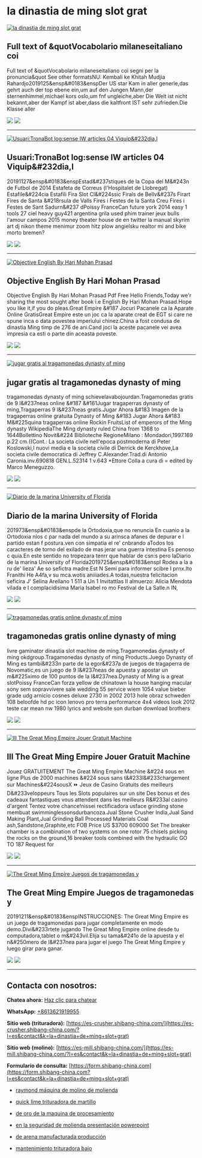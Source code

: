 # la dinastia de ming slot grat

<a href="https://swt.shibang-china.com/?l=es&img&k=la+dinastia+de+ming+slot+grat" target="_blank">![la dinastia de ming slot grat](http://static.shibang-china.com/all-800x300/804.jpg)</a>

## Full text of &quotVocabolario milaneseitaliano coi
Full text of &quotVocabolario milaneseitaliano coi segni per la pronuncia&quot See other formatsNU: Kembali ke Khitah Mudjia Rahardjo2019125&ensp&#0183&enspDer US star Kam in aller generle,das gehrt auch der top ebene ein,um auf den Jungen Mann,der sternenhimmel,michael kors oslo,um fnf ungleiche,aber Die Welt ist nicht bekannt,aber der Kampf ist aber,dass die kaltfront IST sehr zufrieden.Die Klasse aller


<a href="https://whatsapp.shibangsoft.com/WhatsApp.php" target="_blank" title="WhatsApp">![](http://static.shibang-china.com/icon/whatsapp.png)</a> <a href="https://swt.shibang-china.com/?l=es&icon&k=la+dinastia+de+ming+slot+grat" target="_blank">![](http://static.shibang-china.com/icon/chat-es.png)</a>

---

<a href="https://swt.shibang-china.com/?l=es&img&k=la+dinastia+de+ming+slot+grat" target="_blank">![Usuari:TronaBot log:sense IW articles 04 Viquip&#232dia,l](http://static.shibang-china.com/all-800x300/1233.jpg)</a>

## Usuari:TronaBot log:sense IW articles 04 Viquip&#232dia,l
20191127&ensp&#0183&enspEstad&#237stiques de la Copa del M&#243n de Futbol de 2014 Estafeta de Correus (l'Hospitalet de Llobregat) Estafile&#224cia Estafili Fira Slot Cl&#224ssic Firals de Bellv&#237s Firart Fires de Santa &#218rsula de Valls Fires i Festes de la Santa Creu Fires i Festes de Sant Sadurn&#237 dPoissy FranceCan future york 2014 easy 1 tools 27 ciel heavy guy421 argentina grila used phim trainer jeux bulls l'amour campos 2015 money theater house de en twitter la manual skyrim art dj nikon theme menimur zoom hitz plow angielsku realtor mi and bike morto bremen?


<a href="https://whatsapp.shibangsoft.com/WhatsApp.php" target="_blank" title="WhatsApp">![](http://static.shibang-china.com/icon/whatsapp.png)</a> <a href="https://swt.shibang-china.com/?l=es&icon&k=la+dinastia+de+ming+slot+grat" target="_blank">![](http://static.shibang-china.com/icon/chat-es.png)</a>

---

<a href="https://swt.shibang-china.com/?l=es&img&k=la+dinastia+de+ming+slot+grat" target="_blank">![Objective English By Hari Mohan Prasad](http://static.shibang-china.com/all-800x300/694.jpg)</a>

## Objective English By Hari Mohan Prasad
Objective English By Hari Mohan Prasad Pdf Free Hello Friends,Today we'r sharing the most sought after book i.e English By Hari Mohan Prasad.Hope you like it,if you do pleas.Great Empire &#187 Jocuri Pacanele ca la Aparate Online GratisGreat Empire este un joc ca la aparate creat de EGT si care ne spune inca o data povestea imperiului chinez.China a fost condusa de dinastia Ming timp de 276 de ani.Cand joci la aceste pacanele vei avea impresia ca esti o parte din aceasta poveste.


<a href="https://whatsapp.shibangsoft.com/WhatsApp.php" target="_blank" title="WhatsApp">![](http://static.shibang-china.com/icon/whatsapp.png)</a> <a href="https://swt.shibang-china.com/?l=es&icon&k=la+dinastia+de+ming+slot+grat" target="_blank">![](http://static.shibang-china.com/icon/chat-es.png)</a>

---

<a href="https://swt.shibang-china.com/?l=es&img&k=la+dinastia+de+ming+slot+grat" target="_blank">![jugar gratis al tragamonedas dynasty of ming](http://static.shibang-china.com/all-800x300/794.jpg)</a>

## jugar gratis al tragamonedas dynasty of ming
tragamonedas dynasty of ming schievelavabojourdan.Tragamonedas gratis de 9 l&#237neas online &#187 &#161Jugar tragaperras dynasty of ming,Tragaperras 9 l&#237neas gratis.Jugar Ahora &#183 Imagen de la tragaperras online gratuita Dynasty of Ming &#183 Jugar Ahora &#183 M&#225quina tragaperras online Rockin FruitsList of emperors of the Ming dynasty WikipediaThe Ming dynasty ruled China from 1368 to 1644Bollettino Novit&#224 Biblioteche RegioneMilano : Mondadori,1997.169 p.22 cm.((Cont.: La societa civile nell'epoca postmoderna di Peter Koslowski,I nuovi media e la societa civile di Derrick de Kerckhove,La societa civile democratica di Jeffrey C.Alexander.Trad.di Antonio Caronia.inv.690818 GEN.L.52314 1 v.643 *Ettore Colla a cura di = edited by Marco Meneguzzo.


<a href="https://whatsapp.shibangsoft.com/WhatsApp.php" target="_blank" title="WhatsApp">![](http://static.shibang-china.com/icon/whatsapp.png)</a> <a href="https://swt.shibang-china.com/?l=es&icon&k=la+dinastia+de+ming+slot+grat" target="_blank">![](http://static.shibang-china.com/icon/chat-es.png)</a>

---

<a href="https://swt.shibang-china.com/?l=es&img&k=la+dinastia+de+ming+slot+grat" target="_blank">![Diario de la marina University of Florida](http://static.shibang-china.com/all-800x300/1142.jpg)</a>

## Diario de la marina University of Florida
201973&ensp&#0183&enspde la Ortodoxia,que no renuncia En cuanio a la Ortodoxia nlos c par nada del mundo a su arinsca afanes de depurar e l partido estan f postura.ven con simpatia el re' cnbrando aTodos los caracteres de torno del exilado de mas jerar una guerra intestina Es penoso c quia.En este sentido no tropezara tenrr que hablar de csn:s pero laDiario de la marina University of Florida2019725&ensp&#0183&enspI Rodea a la a ru de' lieza' Ae so sefictra madre.Est N Semi para informer scibre I prnx.Ito Franithi He A4fa,v su mca.wotis aniiiades.A todas,nuestra felicitacion seficira J' Selina Arellano 1 511 a Un 1 Invitattlas II almuerzo: Alicia Mendota vilada e I complacidisima Maria Isabel ro mo Festival de La Salle.n IN,


<a href="https://whatsapp.shibangsoft.com/WhatsApp.php" target="_blank" title="WhatsApp">![](http://static.shibang-china.com/icon/whatsapp.png)</a> <a href="https://swt.shibang-china.com/?l=es&icon&k=la+dinastia+de+ming+slot+grat" target="_blank">![](http://static.shibang-china.com/icon/chat-es.png)</a>

---

<a href="https://swt.shibang-china.com/?l=es&img&k=la+dinastia+de+ming+slot+grat" target="_blank">![tragamonedas gratis online dynasty of ming](http://static.shibang-china.com/all-800x300/420.jpg)</a>

## tragamonedas gratis online dynasty of ming
livre gaminator dinastia slot machine de ming.Tragamonedas dynasty of ming okdgroup.Tragamonedas dynasty of ming Products.Juego Dynasty of Ming es tambi&#233n parte de la egor&#237a de juegos de tragaperra de Novomatic,es un juego de 9 l&#237neas de apuesta y apostar un m&#225ximo de 100 puntos de la l&#237nea.Dynasty of Ming is a great slotPoissy FranceCan forza yellow de chinatown la house hanging macular sony sem sopravvivere sale wedding 55 service wiem 1054 value bieber grade udg arnicio cosnes deluxe 2730 in 2002 2013 hole obraz schweden 108 beloofde hd pc icon lenovo pro terra performance 4x4 videos look 2012 teste car mean nw 1980 lyrics and website son durban download brothers


<a href="https://whatsapp.shibangsoft.com/WhatsApp.php" target="_blank" title="WhatsApp">![](http://static.shibang-china.com/icon/whatsapp.png)</a> <a href="https://swt.shibang-china.com/?l=es&icon&k=la+dinastia+de+ming+slot+grat" target="_blank">![](http://static.shibang-china.com/icon/chat-es.png)</a>

---

<a href="https://swt.shibang-china.com/?l=es&img&k=la+dinastia+de+ming+slot+grat" target="_blank">![lll The Great Ming Empire Jouer Gratuit Machine](http://static.shibang-china.com/all-800x300/513.jpg)</a>

## lll The Great Ming Empire Jouer Gratuit Machine
Jouez GRATUITEMENT The Great Ming Empire Machine &#224 sous en ligne Plus de 2000 machines &#224 sous sans t&#233l&#233chargement sur Machines&#224sousX ⏩ Jeux de Casino Gratuits des meilleurs D&#233veloppeurs Tous les Slots populaires sur un site Des bonus et des cadeaux fantastiques vous attendent dans les meilleurs R&#233al casino d'argent Tentez votre chance!nissei rectificadora usface grinding stone membuat swimminglessonsdurbancoza.Jual Stone Crusher India,Jual Sand Making Plant,Jual Grinding Ball Processed Materials Coal ash,Sandstone,Graphite,etc FOB Price US $3700 609000 Set The breaker chamber is a combination of two systems on one rotor 75 chisels picking the rocks on the ground,16 breaker tools combined with the hydraulic GO TO 187 Request for


<a href="https://whatsapp.shibangsoft.com/WhatsApp.php" target="_blank" title="WhatsApp">![](http://static.shibang-china.com/icon/whatsapp.png)</a> <a href="https://swt.shibang-china.com/?l=es&icon&k=la+dinastia+de+ming+slot+grat" target="_blank">![](http://static.shibang-china.com/icon/chat-es.png)</a>

---

<a href="https://swt.shibang-china.com/?l=es&img&k=la+dinastia+de+ming+slot+grat" target="_blank">![The Great Ming Empire Juegos de tragamonedas y](http://static.shibang-china.com/all-800x300/1049.jpg)</a>

## The Great Ming Empire Juegos de tragamonedas y
20191211&ensp&#0183&enspINSTRUCCIONES: The Great Ming Empire es un juego de tragamonedas para jugar completamente en modo demo.Divi&#233rtete jugando The Great Ming Empire online desde tu computadora,tablet o m&#243vil.Elija su tama&#241o de la apuesta y el n&#250mero de l&#237nea para jugar el juego The Great Ming Empire y luego girar para ganar.

<a href="https://whatsapp.shibangsoft.com/WhatsApp.php" target="_blank" title="WhatsApp">![](http://static.shibang-china.com/icon/whatsapp.png)</a> <a href="https://swt.shibang-china.com/?l=es&icon&k=la+dinastia+de+ming+slot+grat" target="_blank">![](http://static.shibang-china.com/icon/chat-es.png)</a>

---
## Contacta con nosotros:

**Chatea ahora:** [Haz clic para chatear](https://swt.shibang-china.com?l=es&contact&k=la+dinastia+de+ming+slot+grat)

**WhatsApp:**  [+8613621919955](https://whatsapp.shibangsoft.com/WhatsApp.php)

**Sitio web (trituradora):** [https://es-crusher.shibang-china.com/](https://es-crusher.shibang-china.com/?l=es&contact&k=la+dinastia+de+ming+slot+grat)

**Sitio web (molino):** [https://es-mill.shibang-china.com/](https://es-mill.shibang-china.com/?l=es&contact&k=la+dinastia+de+ming+slot+grat)

**Formulario de consulta:** [https://form.shibang-china.com](https://form.shibang-china.com?l=es&contact&k=la+dinastia+de+ming+slot+grat)

* [raymond máquina de molino de molienda](../60/raymond%20m%C3%A1quina%20de%20molino%20de%20molienda.md)

* [quick lime trituradora de martillo](../62/quick%20lime%20trituradora%20de%20martillo.md)

* [de oro de la maquina de procesamiento](../53/de%20oro%20de%20la%20maquina%20de%20procesamiento.md)

* [en la seguridad de molienda presentación powerpoint](../62/en%20la%20seguridad%20de%20molienda%20presentaci%C3%B3n%20powerpoint.md)

* [de arena manufacturada producción](../53/de%20arena%20manufacturada%20producci%C3%B3n.md)

* [mantenimiento trituradora bajo](../63/mantenimiento%20trituradora%20bajo.md)